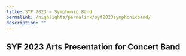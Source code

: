 ```yaml
---
title: SYF 2023 – Symphonic Band
permalink: /highlights/permalink/syf2023symphonicband/
description: ""
---
```

## **SYF 2023 Arts Presentation for Concert Band**


